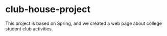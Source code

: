 # club-house-project 
 This project is based on Spring, and we created a web page about college student club activities.
